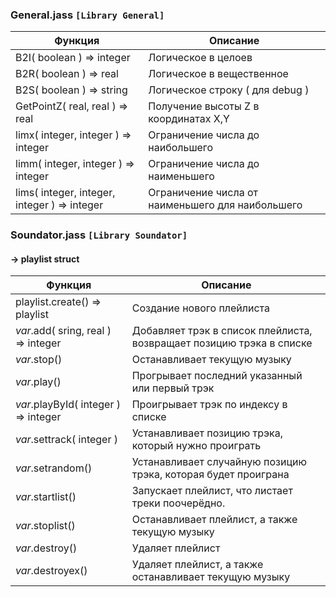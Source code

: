 
### General.jass `[Library General]`
Функция | Описание
------------ | -------------
B2I( boolean ) => integer | Логическое в целоев
B2R( boolean ) => real | Логическое в вещественное
B2S( boolean ) => string | Логическое строку ( для debug )
GetPointZ( real, real ) => real | Получение высоты Z в координатах X,Y
limx( integer, integer ) => integer | Ограничение числа до наибольшего
limm( integer, integer ) => integer | Ограничение числа до наименьшего
lims( integer, integer, integer ) => integer | Ограничение числа от наименьшего для наибольшего

### Soundator.jass `[Library Soundator]`
#### → playlist struct
Функция | Описание
------------ | -------------
playlist.create() => playlist | Создание нового плейлиста
$var$.add( sring, real ) => integer | Добавляет трэк в список плейлиста, возвращает позицию трэка в списке
$var$.stop() | Останавливает текущую музыку
$var$.play() | Прогрывает последний указанный или первый трэк
$var$.playById( integer ) => integer | Проигрывает трэк по индексу в списке
$var$.settrack( integer )| Устанавливает позицию трэка, который нужно проиграть
$var$.setrandom()| Устанавливает случайную позицию трэка, которая будет проиграна
$var$.startlist()| Запускает плейлист, что листает треки поочерёдно.
$var$.stoplist()| Останавливает плейлист, а также текущую музыку
$var$.destroy()| Удаляет плейлист
$var$.destroyex()| Удаляет плейлист, а также останавливает текущую музыку
